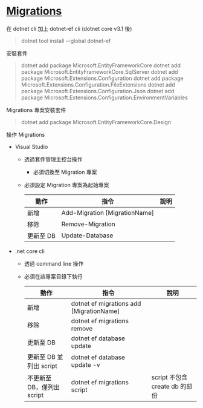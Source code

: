 # [Migrations](https://docs.microsoft.com/zh-tw/ef/core/managing-schemas/migrations/)

在 dotnet cli 加上 dotnet-ef cli (dotnet core v3.1 後)

> dotnet tool install --global dotnet-ef

安裝套件

> dotnet add package Microsoft.EntityFrameworkCore
> dotnet add package Microsoft.EntityFrameworkCore.SqlServer
> dotnet add package Microsoft.Extensions.Configuration
> dotnet add package Microsoft.Extensions.Configuration.FileExtensions
> dotnet add package Microsoft.Extensions.Configuration.Json
> dotnet add package Microsoft.Extensions.Configuration.EnvironmentVariables

Migrations 專案安裝套件

> dotnet add package Microsoft.EntityFrameworkCore.Design

操作 Migrations

- Visual Studio

  - 透過套件管理主控台操作
    - 必須切換至 Migration 專案
  - 必須設定 Migration 專案為起始專案

    | 動作      | 指令                          | 說明 |
    | --------- | ----------------------------- | ---- |
    | 新增      | Add-Migration [MigrationName] |      |
    | 移除      | Remove-Migration              |      |
    | 更新至 DB | Update-Database               |      |

- .net core cli

  - 透過 command line 操作
  - 必須在該專案目錄下執行

    | 動作                       | 指令                                     | 說明                           |
    | -------------------------- | ---------------------------------------- | ------------------------------ |
    | 新增                       | dotnet ef migrations add [MigrationName] |                                |
    | 移除                       | dotnet ef migrations remove              |                                |
    | 更新至 DB                  | dotnet ef database update                |                                |
    | 更新至 DB 並列出 script    | dotnet ef database update -v             |                                |
    | 不更新至 DB，僅列出 script | dotnet ef migrations script                | script 不包含 create db 的部份 |
